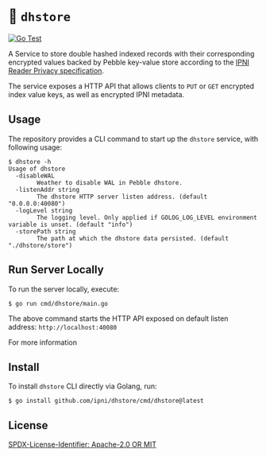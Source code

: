 # :lock_with_ink_pen: `dhstore`

[![Go Test](https://github.com/ipni/dhstore/actions/workflows/go-test.yml/badge.svg)](https://github.com/ipni/dhstore/actions/workflows/go-test.yml)

A Service to store double hashed indexed records with their corresponding encrypted values backed by
Pebble key-value store according to
the [IPNI Reader Privacy specification](https://github.com/ipni/specs/pull/5).

The service exposes a HTTP API that allows clients to `PUT` or `GET` encrypted index value keys, as
well as encrypted IPNI metadata.

## Usage

The repository provides a CLI command to start up the `dhstore` service, with following usage:

```shell
$ dhstore -h
Usage of dhstore
  -disableWAL
        Weather to disable WAL in Pebble dhstore.
  -listenAddr string
        The dhstore HTTP server listen address. (default "0.0.0.0:40080")
  -logLevel string
        The logging level. Only applied if GOLOG_LOG_LEVEL environment variable is unset. (default "info")
  -storePath string
        The path at which the dhstore data persisted. (default "./dhstore/store")
```

## Run Server Locally

To run the server locally, execute:

```shell
$ go run cmd/dhstore/main.go
```

The above command starts the HTTP API exposed on default listen address: `http://localhost:40080`

For more information

## Install

To install `dhstore` CLI directly via Golang, run:

```shell
$ go install github.com/ipni/dhstore/cmd/dhstore@latest
```

## License

[SPDX-License-Identifier: Apache-2.0 OR MIT](LICENSE.md)
